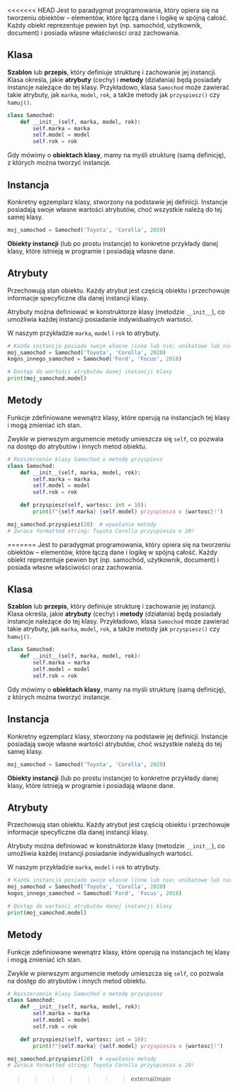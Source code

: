 <<<<<<< HEAD
Jest to paradygmat programowania, który opiera się na tworzeniu obiektów – elementów, które łączą dane i logikę w spójną całość. Każdy obiekt reprezentuje pewien byt (np. samochód, użytkownik, document) i posiada własne właściwości oraz zachowania.

## Klasa

**Szablon** lub **przepis**, który definiuje strukturę i zachowanie jej instancji. Klasa określa, jakie **atrybuty** (cechy) i **metody** (działania) będą posiadały instancje należące do tej klasy. Przykładowo, klasa `Samochod` może zawierać takie atrybuty, jak `marka`, `model`, `rok`, a także metody jak `przyspiesz()` czy `hamuj()`.

```python
class Samochod:
    def __init__(self, marka, model, rok):
        self.marka = marka
        self.model = model
        self.rok = rok
```

Gdy mówimy o **obiektach klasy**, mamy na myśli strukturę (samą definicję), z których można tworzyć instancje.

## Instancja

Konkretny egzemplarz klasy, stworzony na podstawie jej definicji. Instancje posiadają swoje własne wartości atrybutów, choć wszystkie należą do tej samej klasy.

```python
moj_samochod = Samochod('Toyota', 'Corolla', 2020)
```

**Obiekty instancji** (lub po prostu instancje) to konkretne przykłady danej klasy, które istnieją w programie i posiadają własne dane.

## Atrybuty

Przechowują stan obiektu. Każdy atrybut jest częścią obiektu i przechowuje informacje specyficzne dla danej instancji klasy.

Atrybuty można definiować w konstruktorze klasy (metodzie `__init__`), co umożliwia każdej instancji posiadanie indywidualnych wartości.

W naszym przykładzie `marka`, `model` i `rok` to atrybuty.

```python
# Każda instancja posiada swoje własne (inne lub nie; unikatowe lub nie) wartości atrybutów
moj_samochod = Samochod('Toyota', 'Corolla', 2020)
kogos_innego_samochod = Samochod('Ford', 'Focus', 2018)
```

```python
# Dostęp do wartości atrybutów danej instancji klasy
print(moj_samochod.model)
```

## Metody

Funkcje zdefiniowane wewnątrz klasy, które operują na instancjach tej klasy i mogą zmieniać ich stan.

Zwykle w pierwszym argumencie metody umieszcza się `self`, co pozwala na dostęp do atrybutów i innych metod obiektu.

```python
# Rozszerzenie klasy Samochod o metodę przyspiesz
class Samochod:
    def __init__(self, marka, model, rok):
        self.marka = marka
        self.model = model
        self.rok = rok

    def przyspiesz(self, wartosc: int = 10):
        print(f"{self.marka} {self.model} przyspiesza o {wartosc}!")

moj_samochod.przyspiesz(20)  # wywołanie metody
# Zwraca formatted string: Toyota Corolla przyspiesza o 20!
```
=======
Jest to paradygmat programowania, który opiera się na tworzeniu obiektów – elementów, które łączą dane i logikę w spójną całość. Każdy obiekt reprezentuje pewien byt (np. samochód, użytkownik, document) i posiada własne właściwości oraz zachowania.

## Klasa

**Szablon** lub **przepis**, który definiuje strukturę i zachowanie jej instancji. Klasa określa, jakie **atrybuty** (cechy) i **metody** (działania) będą posiadały instancje należące do tej klasy. Przykładowo, klasa `Samochod` może zawierać takie atrybuty, jak `marka`, `model`, `rok`, a także metody jak `przyspiesz()` czy `hamuj()`.

```python
class Samochod:
    def __init__(self, marka, model, rok):
        self.marka = marka
        self.model = model
        self.rok = rok
```

Gdy mówimy o **obiektach klasy**, mamy na myśli strukturę (samą definicję), z których można tworzyć instancje.

## Instancja

Konkretny egzemplarz klasy, stworzony na podstawie jej definicji. Instancje posiadają swoje własne wartości atrybutów, choć wszystkie należą do tej samej klasy.

```python
moj_samochod = Samochod('Toyota', 'Corolla', 2020)
```

**Obiekty instancji** (lub po prostu instancje) to konkretne przykłady danej klasy, które istnieją w programie i posiadają własne dane.

## Atrybuty

Przechowują stan obiektu. Każdy atrybut jest częścią obiektu i przechowuje informacje specyficzne dla danej instancji klasy.

Atrybuty można definiować w konstruktorze klasy (metodzie `__init__`), co umożliwia każdej instancji posiadanie indywidualnych wartości.

W naszym przykładzie `marka`, `model` i `rok` to atrybuty.

```python
# Każda instancja posiada swoje własne (inne lub nie; unikatowe lub nie) wartości atrybutów
moj_samochod = Samochod('Toyota', 'Corolla', 2020)
kogos_innego_samochod = Samochod('Ford', 'Focus', 2018)
```

```python
# Dostęp do wartości atrybutów danej instancji klasy
print(moj_samochod.model)
```

## Metody

Funkcje zdefiniowane wewnątrz klasy, które operują na instancjach tej klasy i mogą zmieniać ich stan.

Zwykle w pierwszym argumencie metody umieszcza się `self`, co pozwala na dostęp do atrybutów i innych metod obiektu.

```python
# Rozszerzenie klasy Samochod o metodę przyspiesz
class Samochod:
    def __init__(self, marka, model, rok):
        self.marka = marka
        self.model = model
        self.rok = rok

    def przyspiesz(self, wartosc: int = 10):
        print(f"{self.marka} {self.model} przyspiesza o {wartosc}!")

moj_samochod.przyspiesz(20)  # wywołanie metody
# Zwraca formatted string: Toyota Corolla przyspiesza o 20!
```
>>>>>>> external/main
